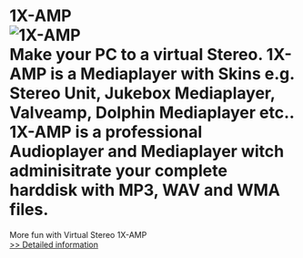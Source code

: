 # 1X-AMP<br />![1X-AMP](https://mycommerce.akamaized.net/api/pimages/P300151569/BIG/300151569.JPG)<br />Make your PC to a virtual Stereo. 1X-AMP is a Mediaplayer with Skins e.g. Stereo Unit, Jukebox Mediaplayer, Valveamp, Dolphin Mediaplayer etc.. 1X-AMP is a professional Audioplayer and Mediaplayer witch adminisitrate your complete harddisk with MP3, WAV and WMA files.

More fun with Virtual Stereo 1X-AMP<br />[>> Detailed information](https://secure.shareit.com/shareit/product.html?productid=300151569&affiliateid=200057808)